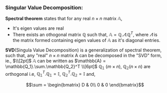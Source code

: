 ### Singular Value Decomposition:

**Spectral theorem** states that for any real $n \times n$ matrix $\mathbb{A}$,

-   It's eigen values are real
-   There exists an othogonal matrix $\mathbb{Q}$ such that, $\mathbb{A} = \mathbb{Q}.\varLambda .\mathbb{Q}^T$, where $\varLambda$ is the matrix formed containing eigen values of $\mathbb{A}$ as it's diagonal entries.

**SVD**(Singula Value Decomposition) is a generalization of spectral theorem, such that, any "real" $n \times n$ matrix A can be decomposed in the "SVD" form, ie., $\\[2pt]$
$\mathbb{A}$ can be written as $\mathbb{A} = \mathbb{Q_1}.\sum.\mathbb{Q_2}^T \\[6pt]$
$\mathbb{Q_1}\ (m\times n),\ \mathbb{Q_2} (n \times n)$ are orthogonal i.e, $\mathbb{Q_1}^T.\mathbb{Q_1} = \mathbb{I}$, $\mathbb{Q_2}^T.\mathbb{Q_2} = \mathbb{I}$ and,

```math
\sum = \begin{bmatrix}
D & 0\\
0 & 0
\end{bmatrix}
```
